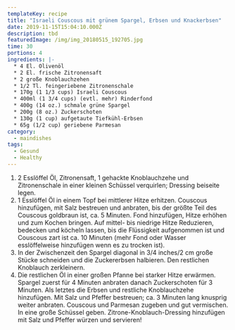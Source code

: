 ```yaml
---
templateKey: recipe
title: "Israeli Couscous mit grünem Spargel, Erbsen und Knackerbsen"
date: 2019-11-15T15:04:10.000Z
description: tbd
featuredImage: /img/img_20180515_192705.jpg
time: 30
portions: 4
ingredients: |-
  * 4 El. Olivenöl
  * 2 El. frische Zitronensaft
  * 2 große Knoblauchzehen
  * 1/2 Tl. feingeriebene Zitronenschale
  * 170g (1 1/3 cups) Israeli Couscous
  * 400ml (1 3/4 cups) (evtl. mehr) Rinderfond
  * 400g (14 oz.) schmale grüne Spargel
  * 200g (8 oz.) Zuckerschoten
  * 130g (1 cup) aufgetaute Tiefkühl-Erbsen
  * 65g (1/2 cup) geriebene Parmesan
category:
  - maindishes
tags:
  - Gesund
  - Healthy
---
```


1. 2 Esslöffel Öl, Zitronensaft, 1 gehackte Knoblauchzehe und Zitronenschale in einer kleinen Schüssel verquirlen; Dressing beiseite legen.
2. 1 Esslöffel Öl in einem Topf bei mittlerer Hitze erhitzen. Couscous hinzufügen, mit Salz bestreuen und anbraten, bis der größte Teil des Couscous goldbraun ist, ca. 5 Minuten. Fond hinzufügen, Hitze erhöhen und zum Kochen bringen. Auf mittel- bis niedrige Hitze Reduzieren, bedecken und köcheln lassen, bis die Flüssigkeit aufgenommen ist und Couscous zart ist ca. 10 Minuten (mehr Fond oder Wasser esslöffelweise hinzufügen wenn es zu trocken ist).
3. In der Zwischenzeit den Spargel diagonal in 3/4 inches/2 cm große Stücke schneiden und die Zuckererbsen halbieren. Den restlichen Knoblauch zerkleinern.
4. Die restlichen Öl in einer großen Pfanne bei starker Hitze erwärmen. Spargel zuerst für 4 Minuten anbraten danach Zuckerschoten für 3 Minuten. Als letztes die Erbsen und restliche Knoblauchzehe hinzufügen. Mit Salz und Pfeffer bestreuen; ca. 3 Minuten lang knusprig weiter anbraten. Couscous und Parmesan zugeben und gut vermischen. In eine große Schüssel geben. Zitrone-Knoblauch-Dressing hinzufügen
   mit Salz und Pfeffer würzen und servieren!
